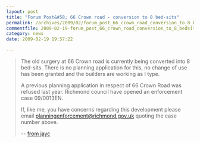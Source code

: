 ```yaml
---
layout: post
title: "Forum Post&#58; 66 Crown road - conversion to 8 bed-sits"
permalink: /archives/2009/02/forum_post_66_crown_road_conversion_to_8_bedsits.html
commentfile: 2009-02-19-forum_post_66_crown_road_conversion_to_8_bedsits
category: news
date: 2009-02-19 19:57:22

---
```


> The old surgery at 66 Crown road is currently being converted into 8 bed-sits. There is no planning application for this, no change of use has been granted and the builders are working as I type.
> 
>  A previous planning application in respect of 66 Crown Road was refused last year. Richmond council have opened an enforcement case 09/0013EN.
> 
>  If, like me, you have concerns regarding this development please email <planningenforcement@richmond.gov.uk> quoting the case number above.
> 
>  -- [from jayc](https://stmargarets.london/forum.cgi?action=jump&topic=Local%20News%20&%20Events&topic_id=2&name=&user_id=)
> 
> 
> 
> 
> 
